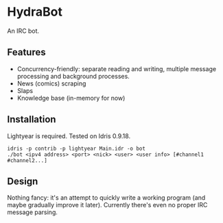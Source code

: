 # HydraBot

An IRC bot.


## Features

- Concurrency-friendly: separate reading and writing, multiple message
  processing and background processes.
- News (comics) scraping
- Slaps
- Knowledge base (in-memory for now)


## Installation

Lightyear is required. Tested on Idris 0.9.18.

```
idris -p contrib -p lightyear Main.idr -o bot
./bot <ipv4 address> <port> <nick> <user> <user info> [#channel1 #channel2...]
```


## Design

Nothing fancy: it's an attempt to quickly write a working program (and
maybe gradually improve it later). Currently there's even no proper
IRC message parsing.
